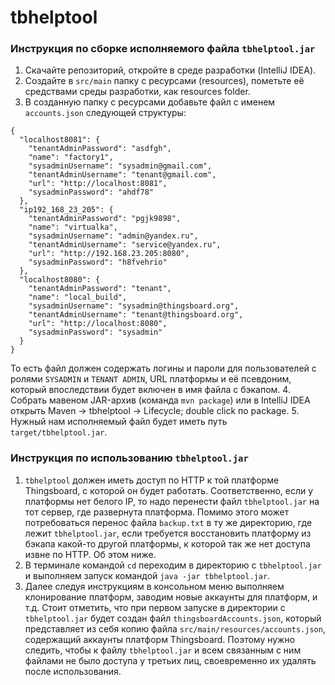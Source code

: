 # tbhelptool

### Инструкция по сборке исполняемого файла `tbhelptool.jar`

1. Скачайте репозиторий, откройте в среде разработки (IntelliJ IDEA).
2. Создайте в `src/main` папку с ресурсами (resources), пометьте её средствами среды разработки, как resources folder.
3. В созданную папку с ресурсами добавьте файл с именем `accounts.json` следующей структуры:
```
{
  "localhost8081": {
    "tenantAdminPassword": "asdfgh",
    "name": "factory1",
    "sysadminUsername": "sysadmin@gmail.com",
    "tenantAdminUsername": "tenant@gmail.com",
    "url": "http://localhost:8081",
    "sysadminPassword": "ahdf78"
  },
  "ip192_168_23_205": {
    "tenantAdminPassword": "pgjk9898",
    "name": "virtualka",
    "sysadminUsername": "admin@yandex.ru",
    "tenantAdminUsername": "service@yandex.ru",
    "url": "http://192.168.23.205:8080",
    "sysadminPassword": "h8fvehrio"
  },
  "localhost8080": {
    "tenantAdminPassword": "tenant",
    "name": "local_build",
    "sysadminUsername": "sysadmin@thingsboard.org",
    "tenantAdminUsername": "tenant@thingsboard.org",
    "url": "http://localhost:8080",
    "sysadminPassword": "sysadmin"
  }
}
```
То есть файл должен содержать логины и пароли для пользователей с ролями `SYSADMIN` и `TENANT ADMIN`, URL платформы
и её псевдоним, который впоследствии будет включен в имя файла с бэкапом.
4. Собрать мавеном JAR-архив (команда `mvn package`) или в IntelliJ IDEA открыть Maven -> tbhelptool -> Lifecycle;
double click по package.
5. Нужный нам исполняемый файл будет иметь путь `target/tbhelptool.jar`.

### Инструкция по использованию `tbhelptool.jar`

1. `tbhelptool` должен иметь доступ по HTTP к той платформе Thingsboard, с которой он будет работать. Соответственно,
если у платформы нет белого IP, то надо перенести файл `tbhelptool.jar` на тот сервер, где развернута платформа. 
Помимо этого может потребоваться перенос файла `backup.txt` в ту же директорию, где лежит `tbhelptool.jar`, если требуется восстановить платформу из бэкапа какой-то
другой платформы, к которой так же нет доступа извне по HTTP. Об этом ниже.
2. В терминале командой `cd` переходим в директорию с `tbhelptool.jar` и выполняем запуск командой `java -jar tbhelptool.jar`.
3. Далее следуя инструкциям в консольном меню выполняем клонирование платформ, заводим новые аккаунты для платформ, и т.д.
Стоит отметить, что при первом запуске в директории с `tbhelptool.jar` будет создан файл `thingsboardAccounts.json`, 
который представляет из себя копию файла `src/main/resources/accounts.json`, содержащий аккаунты платформ Thingsboard. 
Поэтому нужно следить, чтобы к файлу `tbhelptool.jar` и всем связанным с ним файлами не было доступа у третьих лиц, 
своевременно их удалять после использования.
